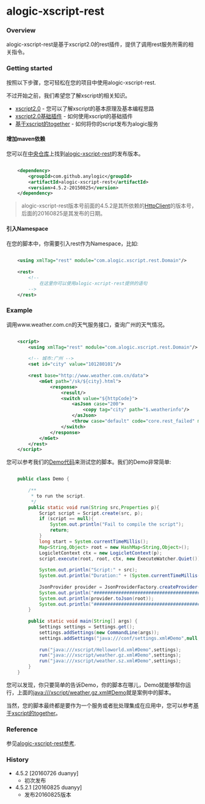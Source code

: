 alogic-xscript-rest
===================

### Overview

alogic-xscript-rest是基于xscript2.0的rest插件，提供了调用rest服务所需的相关指令。

### Getting started

按照以下步骤，您可轻松在您的项目中使用alogic-xscript-rest.

不过开始之前，我们希望您了解xscript的相关知识。

- [xscript2.0](https://github.com/yyduan/alogic/blob/master/alogic-doc/alogic-common/xscript2.md) - 您可以了解xscript的基本原理及基本编程思路
- [xscript2.0基础插件](https://github.com/yyduan/alogic/blob/master/alogic-doc/alogic-common/xscript2-plugins.md) - 如何使用xscript的基础插件
- [基于xscript的together](https://github.com/yyduan/alogic/blob/master/alogic-doc/alogic-common/xscript2-together.md) - 如何将你的script发布为alogic服务

#### 增加maven依赖

您可以在[中央仓库](http://mvnrepository.com/)上找到[alogic-xscript-rest](http://mvnrepository.com/search?q=com.github.anylogic%3Aalogic-xscript-rest)的发布版本。

```xml

    <dependency>
        <groupId>com.github.anylogic</groupId>
        <artifactId>alogic-xscript-rest</artifactId>
        <version>4.5.2-20150825</version>
    </dependency>   	

```

> alogic-xscript-rest版本号前面的4.5.2是其所依赖的[HttpClient](http://hc.apache.org/httpcomponents-client-4.5.x/index.html)的版本号，后面的20160825是其发布的日期。

#### 引入Namespace

在您的脚本中，你需要引入rest作为Namespace，比如:

```xml
	
	<using xmlTag="rest" module="com.alogic.xscript.rest.Domain"/>
	
	<rest>
		<!--
			在这里你可以使用alogic-xcript-rest提供的语句
		-->
	</rest>
```

### Example

调用www.weather.com.cn的天气服务接口，查询广州的天气情况。

```xml

	<script>
		<using xmlTag="rest" module="com.alogic.xscript.rest.Domain"/>
		
		<!-- 城市:广州 -->
		<set id="city" value="101280101"/>
		
		<rest base="http://www.weather.com.cn/data">
			<mGet path="/sk/${city}.html">
				<response>
					<result/>
					<switch value="${httpCode}">
						<asJson case="200">
							<copy tag="city" path="$.weatherinfo"/>
						</asJson>
						<throw case="default" code="core.rest_failed" msg="远程服务调用错误."/>
					</switch>
				</response>
			</mGet>
		</rest>
	</script>

```

您可以参考我们的[Demo代码](src/test/java/Demo.java)来测试您的脚本。我们的Demo非常简单:

```java

	public class Demo {
	
		/**
		 * to run the script.
		 */
		public static void run(String src,Properties p){
			Script script = Script.create(src, p);
			if (script == null){
				System.out.println("Fail to compile the script");
				return;
			}
			long start = System.currentTimeMillis();
			Map<String,Object> root = new HashMap<String,Object>();
			LogicletContext ctx = new LogicletContext(p);
			script.execute(root, root, ctx, new ExecuteWatcher.Quiet());
			
			System.out.println("Script:" + src);
			System.out.println("Duration:" + (System.currentTimeMillis() - start) + "ms");
			
			JsonProvider provider = JsonProviderFactory.createProvider();
			System.out.println("#########################################################");
			System.out.println(provider.toJson(root));				
			System.out.println("#########################################################");
		}
		
		public static void main(String[] args) {
			Settings settings = Settings.get();		
			settings.addSettings(new CommandLine(args));		
			settings.addSettings("java:///conf/settings.xml#Demo",null,Settings.getResourceFactory());
			
			run("java:///xscript/Helloworld.xml#Demo",settings);
			run("java:///xscript/weather.gz.xml#Demo",settings);
			run("java:///xscript/weather.sz.xml#Demo",settings);
		}	
	}

```

您可以发现，你只要简单的告诉Demo，你的脚本在哪儿，Demo就能够帮你运行，上面的[java:///xscript/weather.gz.xml#Demo](src/test/resources/xscript/weather.gz.xml#Demo)就是案例中的脚本。

当然，您的脚本最终都是要作为一个服务或者批处理集成在应用中，您可以参考[基于xscript的together](https://github.com/yyduan/alogic/blob/master/alogic-doc/alogic-common/xscript2-together.md)。

### Reference

参见[alogic-xscript-rest参考](src/docs/reference.md).

### History

- 4.5.2 [20160726 duanyy]
	+ 初次发布
- 4.5.2.1 [20160825 duanyy]
	+ 发布20160825版本
	
